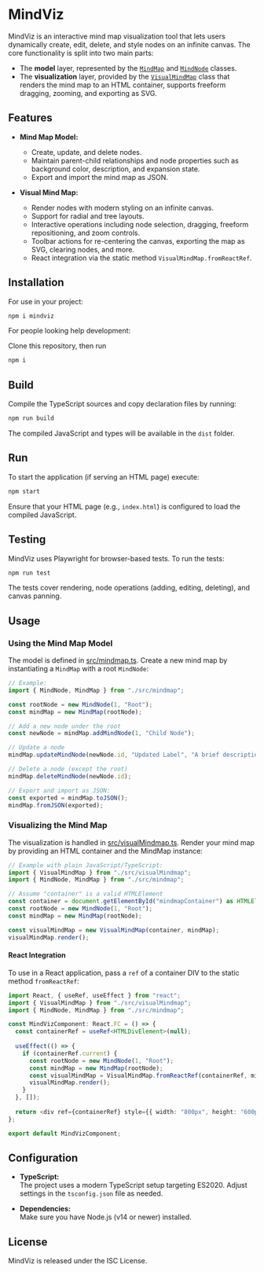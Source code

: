 
# MindViz

MindViz is an interactive mind map visualization tool that lets users dynamically create, edit, delete, and style nodes on an infinite canvas. The core functionality is split into two main parts:

- The **model** layer, represented by the [`MindMap`](src/mindmap.ts) and [`MindNode`](src/mindmap.ts) classes.
- The **visualization** layer, provided by the [`VisualMindMap`](src/visualMindmap.ts) class that renders the mind map to an HTML container, supports freeform dragging, zooming, and exporting as SVG.

## Features

- **Mind Map Model:**  
  - Create, update, and delete nodes.
  - Maintain parent-child relationships and node properties such as background color, description, and expansion state.
  - Export and import the mind map as JSON.

- **Visual Mind Map:**  
  - Render nodes with modern styling on an infinite canvas.
  - Support for radial and tree layouts.
  - Interactive operations including node selection, dragging, freeform repositioning, and zoom controls.
  - Toolbar actions for re-centering the canvas, exporting the map as SVG, clearing nodes, and more.
  - React integration via the static method `VisualMindMap.fromReactRef`.

## Installation

For use in your project:

```bash
npm i mindviz
```

For people looking help development:

Clone this repository, then run
```bash
npm i
```

## Build

Compile the TypeScript sources and copy declaration files by running:

```bash
npm run build
```

The compiled JavaScript and types will be available in the `dist` folder.

## Run

To start the application (if serving an HTML page) execute:

```bash
npm start
```

Ensure that your HTML page (e.g., `index.html`) is configured to load the compiled JavaScript.

## Testing

MindViz uses Playwright for browser-based tests. To run the tests:

```bash
npm run test
```

The tests cover rendering, node operations (adding, editing, deleting), and canvas panning.

## Usage

### Using the Mind Map Model

The model is defined in [src/mindmap.ts](src/mindmap.ts). Create a new mind map by instantiating a `MindMap` with a root `MindNode`:

```typescript
// Example:
import { MindNode, MindMap } from "./src/mindmap";

const rootNode = new MindNode(1, "Root");
const mindMap = new MindMap(rootNode);

// Add a new node under the root
const newNode = mindMap.addMindNode(1, "Child Node");

// Update a node
mindMap.updateMindNode(newNode.id, "Updated Label", "A brief description");

// Delete a node (except the root)
mindMap.deleteMindNode(newNode.id);

// Export and import as JSON:
const exported = mindMap.toJSON();
mindMap.fromJSON(exported);
```

### Visualizing the Mind Map

The visualization is handled in [src/visualMindmap.ts](src/visualMindmap.ts). Render your mind map by providing an HTML container and the MindMap instance:

```typescript
// Example with plain JavaScript/TypeScript:
import { VisualMindMap } from "./src/visualMindmap";
import { MindNode, MindMap } from "./src/mindmap";

// Assume "container" is a valid HTMLElement
const container = document.getElementById("mindmapContainer") as HTMLElement;
const rootNode = new MindNode(1, "Root");
const mindMap = new MindMap(rootNode);

const visualMindMap = new VisualMindMap(container, mindMap);
visualMindMap.render();
```

#### React Integration

To use in a React application, pass a `ref` of a container DIV to the static method `fromReactRef`:

```typescript
import React, { useRef, useEffect } from "react";
import { VisualMindMap } from "./src/visualMindmap";
import { MindNode, MindMap } from "./src/mindmap";

const MindVizComponent: React.FC = () => {
  const containerRef = useRef<HTMLDivElement>(null);
  
  useEffect(() => {
    if (containerRef.current) {
      const rootNode = new MindNode(1, "Root");
      const mindMap = new MindMap(rootNode);
      const visualMindMap = VisualMindMap.fromReactRef(containerRef, mindMap);
      visualMindMap.render();
    }
  }, []);
  
  return <div ref={containerRef} style={{ width: "800px", height: "600px" }} />;
};

export default MindVizComponent;
```

## Configuration

- **TypeScript:**  
  The project uses a modern TypeScript setup targeting ES2020. Adjust settings in the `tsconfig.json` file as needed.

- **Dependencies:**  
  Make sure you have Node.js (v14 or newer) installed.

## License

MindViz is released under the ISC License.
```